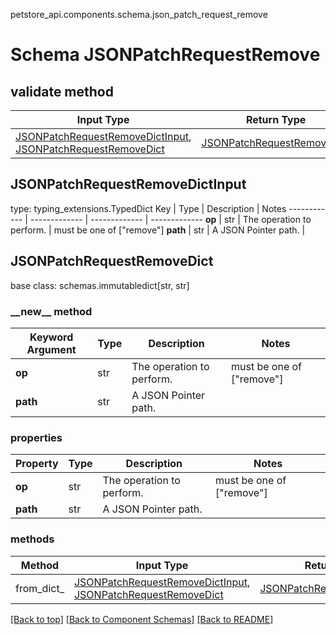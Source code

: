 petstore_api.components.schema.json_patch_request_remove
# Schema JSONPatchRequestRemove

## validate method
Input Type | Return Type | Notes
------------ | ------------- | -------------
[JSONPatchRequestRemoveDictInput](#jsonpatchrequestremovedictinput), [JSONPatchRequestRemoveDict](#jsonpatchrequestremovedict) | [JSONPatchRequestRemoveDict](#jsonpatchrequestremovedict) |

## JSONPatchRequestRemoveDictInput
type: typing_extensions.TypedDict
Key | Type |  Description | Notes
------------ | ------------- | ------------- | -------------
**op** | str | The operation to perform. | must be one of ["remove"]
**path** | str | A JSON Pointer path. |

## JSONPatchRequestRemoveDict
base class: schemas.immutabledict[str, str]

### &lowbar;&lowbar;new&lowbar;&lowbar; method
Keyword Argument | Type | Description | Notes
---------------- | ---- | ----------- | -----
**op** | str | The operation to perform. | must be one of ["remove"]
**path** | str | A JSON Pointer path. |

### properties
Property | Type | Description | Notes
-------- | ---- | ----------- | -----
**op** | str | The operation to perform. | must be one of ["remove"]
**path** | str | A JSON Pointer path. |

### methods
Method | Input Type | Return Type | Notes
------ | ---------- | ----------- | ------
from_dict_ | [JSONPatchRequestRemoveDictInput](#jsonpatchrequestremovedictinput), [JSONPatchRequestRemoveDict](#jsonpatchrequestremovedict) | [JSONPatchRequestRemoveDict](#jsonpatchrequestremovedict) | a constructor

[[Back to top]](#top) [[Back to Component Schemas]](../../../README.md#Component-Schemas) [[Back to README]](../../../README.md)
